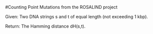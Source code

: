 #Counting Point Mutations from the ROSALIND project

Given: Two DNA strings s and t of equal length (not exceeding 1 kbp).

Return: The Hamming distance dH(s,t).